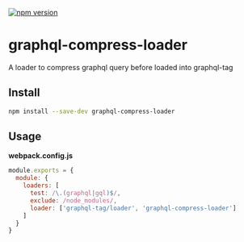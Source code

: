 [![npm version](https://badge.fury.io/js/graphql-tag.svg)](https://badge.fury.io/js/graphql-tag)

# graphql-compress-loader
A loader to compress graphql query before loaded into graphql-tag

## Install

```bash
npm install --save-dev graphql-compress-loader
```

## Usage

**webpack.config.js**
```js
module.exports = {
  module: {
    loaders: [
      test: /\.(graphql|gql)$/,
      exclude: /node_modules/,
      loader: ['graphql-tag/loader', 'graphql-compress-loader']
    ]
  }
}
```
